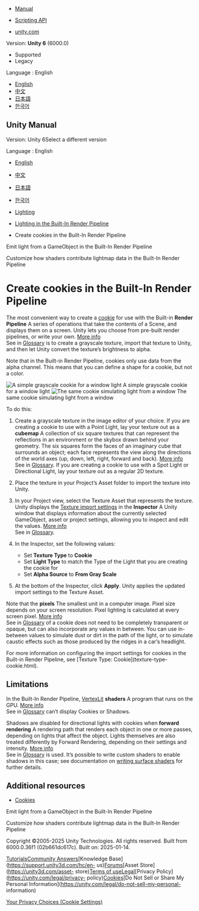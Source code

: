[](https://docs.unity3d.com)

  * [Manual](../Manual/index.html)
  * [Scripting API](../ScriptReference/index.html)

  * [unity.com](https://unity.com/)

Version: **Unity 6** (6000.0)

  * Supported
  * Legacy

Language : English

  * [English](/Manual/creating-cookies-built-in-render-pipeline.html)
  * [中文](/cn/current/Manual/creating-cookies-built-in-render-pipeline.html)
  * [日本語](/ja/current/Manual/creating-cookies-built-in-render-pipeline.html)
  * [한국어](/kr/current/Manual/creating-cookies-built-in-render-pipeline.html)

[](https://docs.unity3d.com)

## Unity Manual

Version: Unity 6Select a different version

Language : English

  * [English](/Manual/creating-cookies-built-in-render-pipeline.html)
  * [中文](/cn/current/Manual/creating-cookies-built-in-render-pipeline.html)
  * [日本語](/ja/current/Manual/creating-cookies-built-in-render-pipeline.html)
  * [한국어](/kr/current/Manual/creating-cookies-built-in-render-pipeline.html)

  * [Lighting](LightingOverview.html)
  * [Lighting in the Built-In Render Pipeline](lighting-birp.html)
  * Create cookies in the Built-In Render Pipeline

[](lighting-emissive-materials.html)

Emit light from a GameObject in the Built-In Render Pipeline

[](MetaPass.html)

Customize how shaders contribute lightmap data in the Built-In Render Pipeline

# Create cookies in the Built-In Render Pipeline

The most convenient way to create a [cookie](Cookies.html) for use with the
Built-in **Render Pipeline** A series of operations that take the contents of
a Scene, and displays them on a screen. Unity lets you choose from pre-built
render pipelines, or write your own. [More info](render-pipelines.html)  
See in [Glossary](Glossary.html#Renderpipeline) is to create a grayscale
texture, import that texture to Unity, and then let Unity convert the
texture’s brightness to alpha.

Note that in the Built-in Render Pipeline, cookies only use data from the
alpha channel. This means that you can define a shape for a cookie, but not a
color.

![A simple grayscale cookie for a window light](../uploads/Main/Cookie.png) A
simple grayscale cookie for a window light ![The same cookie simulating light
from a window](../uploads/Main/CookieExample.png) The same cookie simulating
light from a window

To do this:

  1. Create a grayscale texture in the image editor of your choice. If you are creating a cookie to use with a Point Light, lay your texture out as a **cubemap** A collection of six square textures that can represent the reflections in an environment or the skybox drawn behind your geometry. The six squares form the faces of an imaginary cube that surrounds an object; each face represents the view along the directions of the world axes (up, down, left, right, forward and back). [More info](class-Cubemap-landing.html)  
See in [Glossary](Glossary.html#Cubemap). If you are creating a cookie to use
with a Spot Light or Directional Light, lay your texture out as a regular 2D
texture.

  2. Place the texture in your Project’s Asset folder to import the texture into Unity.
  3. In your Project view, select the Texture Asset that represents the texture. Unity displays the [Texture import settings](class-TextureImporter.html) in the **Inspector** A Unity window that displays information about the currently selected GameObject, asset or project settings, allowing you to inspect and edit the values. [More info](UsingTheInspector.html)  
See in [Glossary](Glossary.html#Inspector).

  4. In the Inspector, set the following values: 
     * Set **Texture Type** to **Cookie**
     * Set **Light Type** to match the Type of the Light that you are creating the cookie for
     * Set **Alpha Source** to **From Gray Scale**
  5. At the bottom of the Inspector, click **Apply**. Unity applies the updated import settings to the Texture Asset.

Note that the **pixels** The smallest unit in a computer image. Pixel size
depends on your screen resolution. Pixel lighting is calculated at every
screen pixel. [More info](ShadowPerformance.html)  
See in [Glossary](Glossary.html#pixel) of a cookie does not need to be
completely transparent or opaque, but can also incorporate any values in
between. You can use in-between values to simulate dust or dirt in the path of
the light, or to simulate caustic effects such as those produced by the ridges
in a car’s headlight.

For more information on configuring the import settings for cookies in the
Built-in Render Pipeline, see [Texture Type: Cookie](texture-type-
cookie.html).

## Limitations

In the Built-In Render Pipeline, [VertexLit](Built-inShaderGuide.html)
**shaders** A program that runs on the GPU. [More info](Shaders.html)  
See in [Glossary](Glossary.html#Shader) can’t display Cookies or Shadows.

Shadows are disabled for directional lights with cookies when **forward
rendering** A rendering path that renders each object in one or more passes,
depending on lights that affect the object. Lights themselves are also treated
differently by Forward Rendering, depending on their settings and intensity.
[More info](RenderTech-ForwardRendering.html)  
See in [Glossary](Glossary.html#ForwardRendering) is used. It’s possible to
write custom shaders to enable shadows in this case; see documentation on
[writing surface shaders](SL-SurfaceShaders.html) for further details.

## Additional resources

  * [Cookies](Cookies.html)

[](lighting-emissive-materials.html)

Emit light from a GameObject in the Built-In Render Pipeline

[](MetaPass.html)

Customize how shaders contribute lightmap data in the Built-In Render Pipeline

Copyright ©2005-2025 Unity Technologies. All rights reserved. Built from
6000.0.36f1 (02b661dc617c). Built on: 2025-01-14.

[Tutorials](https://learn.unity.com/)[Community
Answers](https://answers.unity3d.com)[Knowledge
Base](https://support.unity3d.com/hc/en-
us)[Forums](https://forum.unity3d.com)[Asset Store](https://unity3d.com/asset-
store)[Terms of
use](https://docs.unity3d.com/Manual/TermsOfUse.html)[Legal](https://unity.com/legal)[Privacy
Policy](https://unity.com/legal/privacy-
policy)[Cookies](https://unity.com/legal/cookie-policy)[Do Not Sell or Share
My Personal Information](https://unity.com/legal/do-not-sell-my-personal-
information)

[Your Privacy Choices (Cookie Settings)](javascript:void\(0\);)


